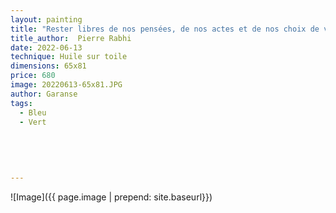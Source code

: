 ```yaml
---
layout: painting
title: "Rester libres de nos pensées, de nos actes et de nos choix de vie demeure une priorité absolue qu'il nous faut reconquérir d'urgence." 
title_author:  Pierre Rabhi 
date: 2022-06-13
technique: Huile sur toile
dimensions: 65x81
price: 680
image: 20220613-65x81.JPG
author: Garanse
tags:
  - Bleu
  - Vert
  
 
  
  
  
---
```

![Image]({{ page.image | prepend: site.baseurl}})

